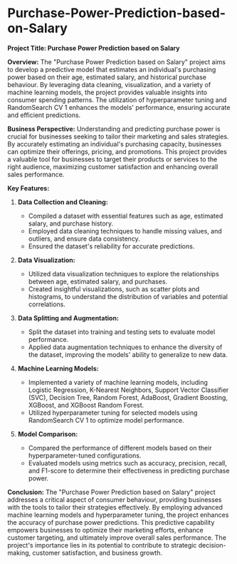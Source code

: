 # Purchase-Power-Prediction-based-on-Salary
**Project Title: Purchase Power Prediction based on Salary**

**Overview:**
The "Purchase Power Prediction based on Salary" project aims to develop a predictive model that estimates an individual's purchasing power based on their age, estimated salary, and historical purchase behaviour. By leveraging data cleaning, visualization, and a variety of machine learning models, the project provides valuable insights into consumer spending patterns. The utilization of hyperparameter tuning and RandomSearch CV 1 enhances the models' performance, ensuring accurate and efficient predictions.

**Business Perspective:**
Understanding and predicting purchase power is crucial for businesses seeking to tailor their marketing and sales strategies. By accurately estimating an individual's purchasing capacity, businesses can optimize their offerings, pricing, and promotions. This project provides a valuable tool for businesses to target their products or services to the right audience, maximizing customer satisfaction and enhancing overall sales performance.

**Key Features:**

1. **Data Collection and Cleaning:**
   - Compiled a dataset with essential features such as age, estimated salary, and purchase history.
   - Employed data cleaning techniques to handle missing values, and outliers, and ensure data consistency.
   - Ensured the dataset's reliability for accurate predictions.

2. **Data Visualization:**
   - Utilized data visualization techniques to explore the relationships between age, estimated salary, and purchases.
   - Created insightful visualizations, such as scatter plots and histograms, to understand the distribution of variables and potential correlations.

3. **Data Splitting and Augmentation:**
   - Split the dataset into training and testing sets to evaluate model performance.
   - Applied data augmentation techniques to enhance the diversity of the dataset, improving the models' ability to generalize to new data.

4. **Machine Learning Models:**
   - Implemented a variety of machine learning models, including Logistic Regression, K-Nearest Neighbors, Support Vector Classifier (SVC), Decision Tree, Random Forest, AdaBoost, Gradient Boosting, XGBoost, and XGBoost Random Forest.
   - Utilized hyperparameter tuning for selected models using RandomSearch CV 1 to optimize model performance.

5. **Model Comparison:**
   - Compared the performance of different models based on their hyperparameter-tuned configurations.
   - Evaluated models using metrics such as accuracy, precision, recall, and F1-score to determine their effectiveness in predicting purchase power.

**Conclusion:**
The "Purchase Power Prediction based on Salary" project addresses a critical aspect of consumer behaviour, providing businesses with the tools to tailor their strategies effectively. By employing advanced machine learning models and hyperparameter tuning, the project enhances the accuracy of purchase power predictions. This predictive capability empowers businesses to optimize their marketing efforts, enhance customer targeting, and ultimately improve overall sales performance. The project's importance lies in its potential to contribute to strategic decision-making, customer satisfaction, and business growth.
